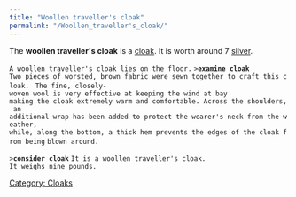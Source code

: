 ```yaml
---
title: "Woollen traveller's cloak"
permalink: "/Woollen_traveller's_cloak/"
---
```


The **woollen traveller's cloak** is a [cloak](cloak "wikilink"). It is
worth around 7 [silver](gold "wikilink").

`A woollen traveller's cloak lies on the floor.`
`>`**`examine cloak`**
`Two pieces of worsted, brown fabric were sewn together to craft this cloak. `
`The fine, closely-woven wool is very effective at keeping the wind at bay `
`making the cloak extremely warm and comfortable. Across the shoulders, an `
`additional wrap has been added to protect the wearer's neck from the weather, `
`while, along the bottom, a thick hem prevents the edges of the cloak from being`
`blown around.`

`>`**`consider cloak`**
`It is a woollen traveller's cloak.`
`It weighs nine pounds.`

[Category: Cloaks](Category:_Cloaks "wikilink")